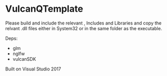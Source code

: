# VulcanQTemplate

Please build and include the relevant ,
Includes and Libraries and copy the relvant .dll files either in System32 or in the same folder as the executable.

Deps: 
- glm
- nglfw
- vulcanSDK

Built on Visual Studio 2017